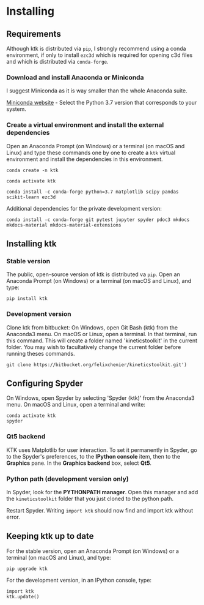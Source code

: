 Installing
==========

Requirements
------------

Although ktk is distributed via `pip`, I strongly recommend using a conda environment, if only to install `ezc3d` which is required for opening c3d files and which is distributed via `conda-forge`.

### Download and install Anaconda or Miniconda ###

I suggest Miniconda as it is way smaller than the whole Anaconda suite.

[Miniconda website](https://docs.conda.io/en/latest/miniconda.html) - Select the Python 3.7 version that corresponds to your system.

### Create a virtual environment and install the external dependencies ###

Open an Anaconda Prompt (on Windows) or a terminal (on macOS and Linux) and type these commands one by one to create a `ktk` virtual environment and install the dependencies in this environment.

    conda create -n ktk

    conda activate ktk

    conda install -c conda-forge python=3.7 matplotlib scipy pandas scikit-learn ezc3d

Additional dependencies for the private development version:

    conda install -c conda-forge git pytest jupyter spyder pdoc3 mkdocs mkdocs-material mkdocs-material-extensions


Installing ktk
--------------

### Stable version ###

The public, open-source version of ktk is distributed va `pip`. Open an Anaconda Prompt (on Windows) or a terminal (on macOS and Linux), and type:

    pip install ktk

### Development version ###

Clone ktk from bitbucket: On Windows, open Git Bash (ktk) from the Anaconda3 menu. On macOS or Linux, open a terminal. In that terminal, run this command. This will create a folder named 'kineticstoolkit' in the current folder. You may wish to facultatively change the current folder before running theses commands.

    git clone https://bitbucket.org/felixchenier/kineticstoolkit.git')


Configuring Spyder
------------------

On Windows, open Spyder by selecting 'Spyder (ktk)' from the Anaconda3 menu. On macOS and Linux, open a terminal and write:

	conda activate ktk
	spyder

### Qt5 backend ###

KTK uses Matplotlib for user interaction. To set it permanently in Spyder, go to the Spyder's preferences, to the **IPython console** item, then to the
**Graphics** pane. In the **Graphics backend** box, select **Qt5**.

### Python path (development version only) ###

In Spyder, look for the **PYTHONPATH manager**. Open this manager and add the
`kineticstoolkit` folder that you just cloned to the python path.

Restart Spyder. Writing `import ktk` should now find and import ktk without error.


Keeping ktk up to date
----------------------

For the stable version, open an Anaconda Prompt (on Windows) or a terminal (on macOS and Linux), and type:

    pip upgrade ktk

For the development version, in an IPython console, type:

    import ktk
    ktk.update()
